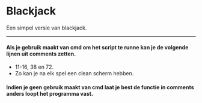 # Blackjack
Een simpel versie van blackjack.
___
#### Als je gebruik maakt van cmd om het script te runne kan je de volgende lijnen uit comments zetten.
  * 11-16, 38 en 72.
  * Zo kan je na elk spel een clean scherm hebben.
#### Indien je geen gebruik maakt van cmd laat je best de functie in comments anders loopt het programma vast.
